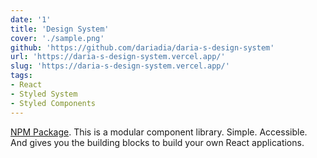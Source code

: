 ```yaml
---
date: '1'
title: 'Design System'
cover: './sample.png'
github: 'https://github.com/dariadia/daria-s-design-system'
url: 'https://daria-s-design-system.vercel.app/'
slug: 'https://daria-s-design-system.vercel.app/'
tags:
- React
- Styled System
- Styled Components
---
```


[NPM Package](https://www.npmjs.com/package/daria-s-design-system). This is a modular component library. Simple. Accessible. And gives you the building blocks to build your own React applications.
